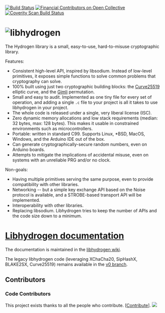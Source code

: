 [![Build Status](https://travis-ci.org/jedisct1/libhydrogen.svg?branch=master)](https://travis-ci.org/jedisct1/libhydrogen?branch=master)
[![Financial Contributors on Open Collective](https://opencollective.com/libhydrogen/all/badge.svg?label=financial+contributors)](https://opencollective.com/libhydrogen) [![Coverity Scan Build Status](https://scan.coverity.com/projects/13315/badge.svg)](https://scan.coverity.com/projects/13315)

![libhydrogen](https://raw.github.com/jedisct1/libhydrogen/master/logo.png)
==============

The Hydrogen library is a small, easy-to-use, hard-to-misuse cryptographic library.

Features:
- Consistent high-level API, inspired by libsodium. Instead of low-level primitives, it exposes simple functions to solve common problems that cryptography can solve.
- 100% built using just two cryptographic building blocks: the [Curve25519](https://cr.yp.to/ecdh.html) elliptic curve, and the [Gimli](https://csrc.nist.gov/CSRC/media/Projects/Lightweight-Cryptography/documents/round-1/spec-doc/gimli-spec.pdf) permutation.
- Small and easy to audit. Implemented as one tiny file for every set of operation, and adding a single `.c` file to your project is all it takes to use libhydrogen in your project.
- The whole code is released under a single, very liberal license (ISC).
- Zero dynamic memory allocations and low stack requirements (median: 32 bytes, max: 128 bytes). This makes it usable in constrained environments such as microcontrollers.
- Portable: written in standard C99. Supports Linux, *BSD, MacOS, Windows, and the Arduino IDE out of the box.
- Can generate cryptographically-secure random numbers, even on Arduino boards.
- Attempts to mitigate the implications of accidental misuse, even on systems with an unreliable PRG and/or no clock.

Non-goals:
- Having multiple primitives serving the same purpose, even to provide compatibility with other libraries.
- Networking -- but a simple key exchange API based on the Noise protocol is available, and a STROBE-based transport API will be implemented.
- Interoperability with other libraries.
- Replacing libsodium. Libhydrogen tries to keep the number of APIs and the code size down to a minimum.

# [Libhydrogen documentation](https://github.com/jedisct1/libhydrogen/wiki)

The documentation is maintained in the [libhydrogen wiki](https://github.com/jedisct1/libhydrogen/wiki).

The legacy libhydrogen code (leveraging XChaCha20, SipHashX, BLAKE2SX, Curve25519) remains available in the [v0 branch](https://github.com/jedisct1/libhydrogen/tree/v0).

## Contributors

### Code Contributors

This project exists thanks to all the people who contribute. [[Contribute](CONTRIBUTING.md)].
<a href="https://github.com/jedisct1/libhydrogen/graphs/contributors"><img src="https://opencollective.com/libhydrogen/contributors.svg?width=890&button=false" /></a>
